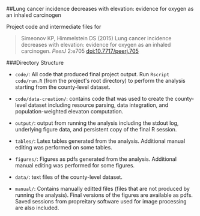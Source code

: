 ##Lung cancer incidence decreases with elevation: evidence for oxygen as an inhaled carcinogen

Project code and intermediate files for

> Simeonov KP, Himmelstein DS (2015) Lung cancer incidence decreases with elevation: evidence for oxygen as an inhaled carcinogen. *PeerJ* 2:e705 [doi:10.7717/peerj.705](http://dx.doi.org/10.7717/peerj.705)

###Directory Structure

+ `code/`: All code that produced final project output. Run `Rscript code/run.R` (from the project's root directory) to perform the analysis starting from the county-level dataset.

+ `code/data-creation/`: contains code that was used to create the county-level dataset including resource parsing, data integration, and population-weighted elevaton computation.

+ `output/`: output from running the analysis including the stdout log, underlying figure data, and persistent copy of the final R session.

+ `tables/`: Latex tables generated from the analysis. Additional manual editing was performed on some tables.

+ `figures/`: Figures as pdfs generated from the analysis. Additional manual editing was performed for some figures.

+ `data/`: text files of the county-level dataset.

+ `manual/`: Contains manually editted files (files that are not produced by running the analysis). Final versions of the figures are available as pdfs. Saved sessions from propreitary software used for image processing are also included.

